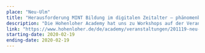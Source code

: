 ```yaml
---
place: "Neu-Ulm"
title: "Herausforderung MINT Bildung im digitalen Zeitalter – phänomenbasiert und forschend lernen"
description: "Die Hohenloher Academy hat uns zu Workshops auf der Veranstaltung \"Herausforderung MINT Bildung im digitalen Zeitalter – phänomenbasiert und forschend lernen\" eingeladen! Die Anmeldung ist kostenlos."
link: "https://www.hohenloher.de/de/academy/veranstaltungen/201119-neu-ulm/"
starting-date: 2020-02-19
ending-date: 2020-02-19
---
```

